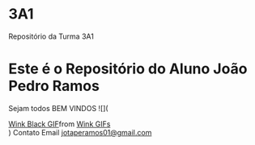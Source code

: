 # 3A1
Repositório da Turma 3A1
# Este é o Repositório do Aluno João Pedro Ramos
Sejam todos BEM VINDOS
![](<div class="tenor-gif-embed" data-postid="19260179" data-share-method="host" data-aspect-ratio="0.7625" data-width="100%"><a href="https://tenor.com/view/wink-black-gif-19260179">Wink Black GIF</a>from <a href="https://tenor.com/search/wink-gifs">Wink GIFs</a></div> <script type="text/javascript" async src="https://tenor.com/embed.js"></script>)
Contato Email jotaperamos01@gmail.com
